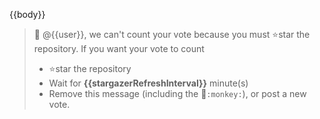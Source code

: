 {{body}}

> :monkey: @{{user}}, we can't count your vote because you must :star:star the repository.
> If you want your vote to count
> - :star:star the repository
> - Wait for **{{stargazerRefreshInterval}}** minute(s)
> - Remove this message (including the :monkey:`:monkey:`), or post a new vote.
